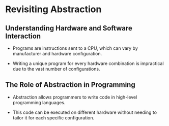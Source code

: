 # Revisiting Abstraction

## Understanding Hardware and Software Interaction

- Programs are instructions sent to a CPU, which can vary by manufacturer and hardware configuration.

- Writing a unique program for every hardware combination is impractical due to the vast number of configurations.

## The Role of Abstraction in Programming

- Abstraction allows programmers to write code in high-level programming languages.

- This code can be executed on different hardware without needing to tailor it for each specific configuration.